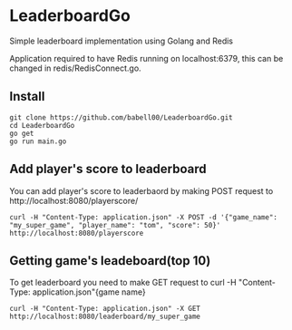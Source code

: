 # LeaderboardGo
 Simple leaderboard implementation using Golang and Redis

 Application required to have Redis running on localhost:6379, this can be changed in redis/RedisConnect.go.

## Install
    git clone https://github.com/babell00/LeaderboardGo.git
    cd LeaderboardGo
    go get
    go run main.go

## Add player's score to leaderboard
 You can add player's score to leaderbaord by making POST request to http://localhost:8080/playerscore/ 
 
    curl -H "Content-Type: application.json" -X POST -d '{"game_name": "my_super_game", "player_name": "tom", "score": 50}' http://localhost:8080/playerscore

## Getting game's leadeboard(top 10)
 To get leaderboard you need to make GET request to curl -H "Content-Type: application.json"{game name}
  
    curl -H "Content-Type: application.json" -X GET http://localhost:8080/leaderboard/my_super_game
